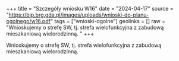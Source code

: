 +++
title = "Szczegóły wniosku W16"
date = "2024-04-17"
source = "https://bip.brg.gda.pl/images/uploads/wnioski-do-planu-ogolnego/w16.pdf"
tags = ["wnioski-ogolne"]
geolinks = []
raw = "Wnioskujemy o strefę SW, tj. strefa wielofunkcyjna z zabudową mieszkaniową wielorodzinną. "
+++

Wnioskujemy o strefę SW, tj. strefa wielofunkcyjna z zabudową mieszkaniową
wielorodzinną.



